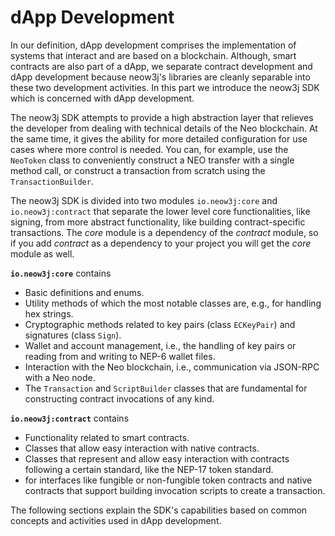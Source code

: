 # dApp Development

In our definition, dApp development comprises the implementation of systems that interact and are based on a blockchain. 
Although, smart contracts are also part of a dApp, we separate contract development and dApp development because
neow3j's libraries are cleanly separable into these two development activities. In this part we introduce the neow3j SDK
which is concerned with dApp development.

The neow3j SDK attempts to provide a high abstraction layer that relieves the developer from dealing
with technical details of the Neo blockchain. At the same time, it gives the ability for more
detailed configuration for use cases where more control is needed.
You can, for example, use the `NeoToken` class to conveniently construct a NEO transfer
with a single method call, or construct a transaction from scratch using the `TransactionBuilder`.

The neow3j SDK is divided into two modules `io.neow3j:core` and `io.neow3j:contract` that separate the lower level core
functionalities, like signing, from more abstract functionality, like building contract-specific transactions. The
_core_ module is a dependency of the _contract_ module, so if you add _contract_ as a dependency to your project you
will get the _core_ module as well.

**`io.neow3j:core`** contains
  - Basic definitions and enums.
  - Utility methods of which the most notable classes are, e.g., for handling hex strings. 
  - Cryptographic methods related to key pairs (class `ECKeyPair`) and signatures (class `Sign`).
  - Wallet and account management, i.e., the handling of key pairs or reading from and writing to NEP-6 wallet files.
  - Interaction with the Neo blockchain, i.e., communication via JSON-RPC with a Neo node. 
  - The `Transaction` and `ScriptBuilder` classes that are fundamental for constructing contract invocations of any
    kind.

**`io.neow3j:contract`** contains
- Functionality related to smart contracts.
- Classes that allow easy interaction with native contracts.
- Classes that represent and allow easy interaction with contracts following a certain standard, like the NEP-17 token
  standard.
- for interfaces like fungible or non-fungible token contracts and native contracts that support building invocation
  scripts to create a transaction.

The following sections explain the SDK's capabilities based on common concepts and activities used in dApp
development.

